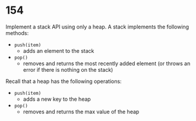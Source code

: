 [_metadata_:number]:-      "154"
[_metadata_:difficulty]:-  "Easy"
[_metadata_:asker]:-       "Amazon"
[_metadata_:tags]:-        "stack heap"

# 154

Implement a stack API using only a heap. A stack implements the following methods:

- `push(item)`
	- adds an element to the stack
- `pop()`
  - removes and returns the most recently added element (or throws an error if there is nothing on the stack)

Recall that a heap has the following operations:

- `push(item)`
  - adds a new key to the heap
- `pop()`
  - removes and returns the max value of the heap
